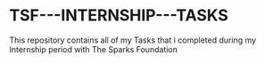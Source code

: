 # TSF---INTERNSHIP---TASKS
This repository contains all of my Tasks that i completed during my Internship period with The Sparks Foundation
